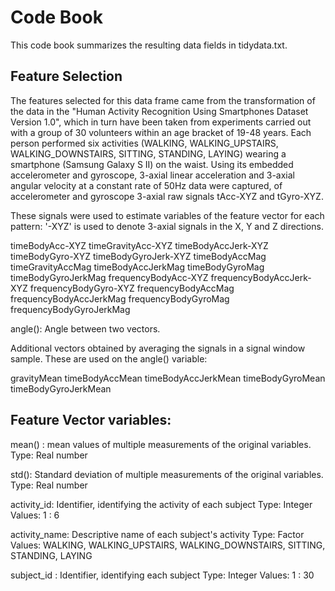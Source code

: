 # Code Book

This code book summarizes the resulting data fields in tidydata.txt.

## Feature Selection

The features selected for this data frame came from the transformation of the data in the "Human Activity Recognition Using Smartphones Dataset Version 1.0", which in turn have been taken from experiments carried out with a group of 30 volunteers within an age bracket of 19-48 years. Each person performed six activities (WALKING, WALKING_UPSTAIRS, WALKING_DOWNSTAIRS, SITTING, STANDING, LAYING) wearing a smartphone (Samsung Galaxy S II) on the waist. Using its embedded accelerometer and gyroscope, 3-axial linear acceleration and 3-axial angular velocity at a constant rate of 50Hz data were captured, of accelerometer and gyroscope 3-axial raw signals tAcc-XYZ and tGyro-XYZ.

These signals were used to estimate variables of the feature vector for each pattern:
'-XYZ' is used to denote 3-axial signals in the X, Y and Z directions.

timeBodyAcc-XYZ timeGravityAcc-XYZ timeBodyAccJerk-XYZ timeBodyGyro-XYZ timeBodyGyroJerk-XYZ timeBodyAccMag timeGravityAccMag timeBodyAccJerkMag timeBodyGyroMag timeBodyGyroJerkMag frequencyBodyAcc-XYZ frequencyBodyAccJerk-XYZ frequencyBodyGyro-XYZ frequencyBodyAccMag frequencyBodyAccJerkMag frequencyBodyGyroMag frequencyBodyGyroJerkMag

angle(): Angle between two vectors.

Additional vectors obtained by averaging the signals in a signal window sample. These are used on the angle() variable:

gravityMean timeBodyAccMean timeBodyAccJerkMean timeBodyGyroMean timeBodyGyroJerkMean

## Feature Vector variables:

mean() : mean values of multiple measurements of the original variables. Type: Real number

std(): Standard deviation of multiple measurements of the original variables. Type: Real number

activity_id: Identifier, identifying the activity of each subject Type: Integer Values: 1 : 6

activity_name: Descriptive name of each subject's activity Type: Factor Values: WALKING, WALKING_UPSTAIRS, WALKING_DOWNSTAIRS, SITTING, STANDING, LAYING

subject_id : Identifier, identifying each subject Type: Integer Values: 1 : 30
